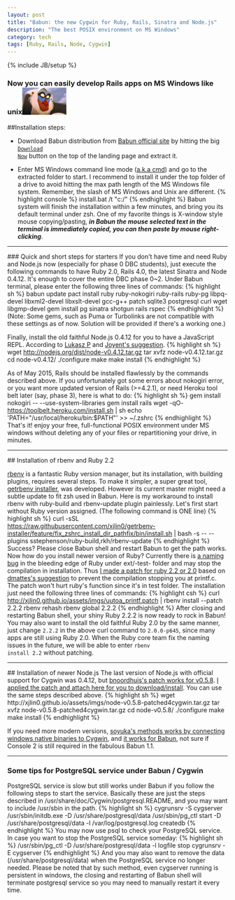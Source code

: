 ```yaml
---
layout: post
title: "Babun: the new Cygwin for Ruby, Rails, Sinatra and Node.js"
description: "The best POSIX environment on MS Windows"
category: tech
tags: [Ruby, Rails, Node, Cygwin]
---
```

{% include JB/setup %}
### Now you can easily develop Rails apps on MS Windows like unix<img src="/assets/imgs/baboon.jpeg"  alt="baboon" width="20%"/>

##Installation steps:
- Download Babun distribution from <a href="http://babun.github.io">Babun official site</a> by hitting the big <code>[Download Now](http://projects.reficio.org/babun/download)</code> button on the top of the landing page and extract it.

- Enter MS Windows command line mode (<a href="https://www.youtube.com/watch?v=JOrY5PEo-iE">a.k.a cmd</a>) and go to the extracted folder to start. I recommend to install it under the top folder of a drive to avoid hitting the max path length of the MS Windows file system. Remember, the slash of MS Windows and Unix are different.
{% highlight console %}
install.bat /t "c:/"
{% endhighlight %}
Babun system will finish the installation within a few minutes, and bring you its default terminal under zsh.  One of my favorite things is X-window style mouse copying/pasting, <em><strong>in Babun the mouse selected text in the terminal is immediately copied, you can then paste by mouse right-clicking</strong></em>.
<hr>
### Quick and short steps for starters
If you don't have time and need Ruby and Node.js now (especially for phase 0 DBC students), just execute the following commands to have Ruby 2.0, Rails 4.0, the latest Sinatra and Node 0.4.12. It's enough to cover the entire DBC phase 0~2.  Under Babun terminal, please enter the following three lines of commands:
{% highlight sh %}
babun update
pact install ruby ruby-nokogiri ruby-rails ruby-pg libpq-devel libxml2-devel libxslt-devel gcc-g++ patch sqlite3 postgresql curl wget libgmp-devel
gem install pg sinatra shotgun rails rspec
{% endhighlight %}
(Note: Some gems, such as Puma or Turbolinks are not compatible with these settings as of now. Solution will be provided if there's a working one.)

Finally, install the old faithful Node.js 0.4.12 for you to have a JavaScript REPL. According to <a href="https://github.com/babun/babun/issues/216">Lukasz P</a> and <a href="https://github.com/joyent/node/wiki/Installation#building-on-cygwin">Joyent's suggestion</a>.
{% highlight sh %}
wget http://nodejs.org/dist/node-v0.4.12.tar.gz
tar xvfz node-v0.4.12.tar.gz
cd node-v0.4.12/
./configure
make
make install
{% endhighlight %}

As of May 2015, Rails should be installed flawlessly by the commands described above. If you unfortunately got some errors about nokogiri error, or you want more updated version of Rails (>=4.2.1), or need Heroku tool belt later (say, phase 3), here is what to do:
{% highlight sh %}
gem install nokogiri -- --use-system-libraries
gem install rails
wget -qO- https://toolbelt.heroku.com/install.sh | sh
echo 'PATH="/usr/local/heroku/bin:$PATH"' >> ~/.zshrc
{% endhighlight %}
That's it! enjoy your free, full-functional POSIX environment under MS windows without deleting any of your files or repartitioning your drive, in minutes.

<hr>
## Installation of rbenv and Ruby 2.2

<a href="https://github.com/sstephenson/rbenv">rbenv</a> is a fantastic Ruby version manager, but its installation, with building plugins, requires several steps. To make it simpler, a super great tool, <a href="http://getrbenv.com/">getrbenv installer</a>, was developed. However its current master might need a subtle update to fit zsh used in Babun.  Here is my workaround to install rbenv with ruby-build and rbenv-update plugin painlessly. Let's first start without Ruby version assigned. (The following command is ONE line)
{% highlight sh %}
curl -sSL https://raw.githubusercontent.com/xjlin0/getrbenv-installer/feature/fix_zshrc_install_dir_pathfix/bin/install.sh | bash -s -- --plugins sstephenson/ruby-build,rkh/rbenv-update
{% endhighlight %}
Success? Please close Babun shell and restart Babun to get the path works. Now how do you install newer version of Ruby? Currently there is <a href="https://bugs.ruby-lang.org/issues/11065">a naming bug</a> in the bleeding edge of Ruby under ext/-test- folder and may stop the compilation in installation. Thus <a href="/assets/imgs/uutoa_printf.patch">I made a patch for ruby 2.2 or 2.0</a> based on <a href="https://github.com/babun/babun/issues/93">dmattes's suggestion</a> to prevent the compilation stopping you at printf.c. The patch won't hurt ruby's function since it's in test folder. The installation just need the following three lines of commands:
{% highlight csh %}
 curl http://xjlin0.github.io/assets/imgs/uutoa_printf.patch | rbenv install --patch 2.2.2
rbenv rehash
rbenv global 2.2.2
{% endhighlight %}
After closing and restarting Babun shell, your shiny Ruby 2.2.2 is now ready to rock in Babun! You may also want to install the old faithful Ruby 2.0 by the same manner, just change <code>2.2.2</code> in the above curl command to <code>2.0.0-p645</code>, since many apps are still using Ruby 2.0.  When the Ruby core team fix the naming issues in the future, we will be able to enter <code>rbenv install 2.2</code> without patching.

<hr>
## Installation of newer Node.js
The last version of Node.js with official support for Cygwin was 0.4.12, but <a href="https://github.com/joyent/node/issues/1734">bnoordhuis's patch works for v0.5.8</a>.  <a href="/assets/imgs/node-v0.5.8-patched4cygwin.tar.gz">I applied the patch and attach here for you to download/install</a>. You can use the same steps described above.
{% highlight sh %}
wget http://xjlin0.github.io/assets/imgs/node-v0.5.8-patched4cygwin.tar.gz
tar xvfz node-v0.5.8-patched4cygwin.tar.gz
cd node-v0.5.8/
./configure
make
make install
{% endhighlight %}

If you need more modern versions, <a href="http://soyuka.me/using-nodejs-with-cygwin-v0-10-25/">soyuka's methods works by connecting windows native binaries to Cygwin</a>, and <a href="https://github.com/babun/babun/issues/216">it works for Babun</a>, not sure if Console 2 is still required in the fabulous Babun 1.1.
<hr>

### Some tips for PostgreSQL service under Babun / Cygwin
PostgreSQL service is slow but still works under Babun if you follow the following steps to start the service. Basically these are just the steps described in /usr/share/doc/Cygwin/postgresql.README, and you may want to include /usr/sbin in the path.
{% highlight sh %}
cygrunsrv -S cygserver
/usr/sbin/initdb.exe -D /usr/share/postgresql/data
/usr/sbin/pg_ctl start -D /usr/share/postgresql/data -l /var/log/postgresql.log
createdb
{% endhighlight %}
You may now use psql to check your PostgreSQL service.  In case you want to stop the PostgreSQL service someday:
{% highlight sh %}
/usr/sbin/pg_ctl -D /usr/share/postgresql/data -l logfile stop
cygrunsrv -E cygserver
{% endhighlight %}
And you may also want to remove the data (/usr/share/postgresql/data) when the PostgreSQL service no longer needed.  Please be noted that by such method, even cygserver running is persistent in windows, the closing and restarting of Babun shell will terminate postgresql service so you may need to manually restart it every time.
